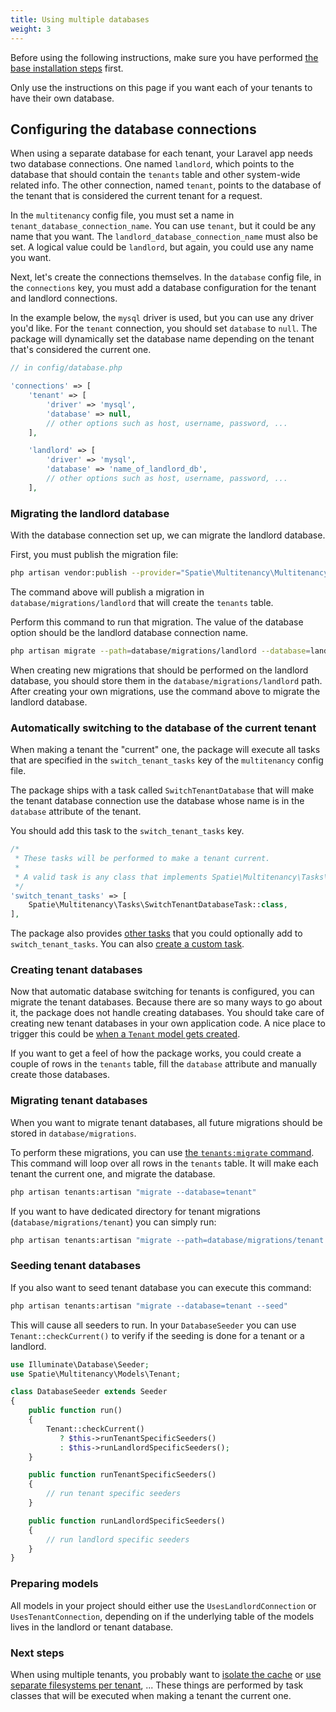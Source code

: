 ```yaml
---
title: Using multiple databases
weight: 3
---
```


Before using the following instructions, make sure you have performed [the base installation steps](/docs/laravel-multitenancy/v1/installation/base-installation) first.

Only use the instructions on this page if you want each of your tenants to have their own database.

## Configuring the database connections

When using a separate database for each tenant, your Laravel app needs two database connections. One named `landlord`, which points to the database that should contain the `tenants` table and other system-wide related info. The other connection, named `tenant`, points to the database of the tenant that is considered the current tenant for a request.

In the `multitenancy` config file, you must set a name in `tenant_database_connection_name`. You can use `tenant`, but it could be any name that you want. The `landlord_database_connection_name` must also be set. A logical value could be `landlord`, but again, you could use any name you want.

Next, let's create the connections themselves. In the `database` config file, in the `connections` key, you must add a database configuration for the tenant and landlord connections.

In the example below, the `mysql` driver is used, but you can use any driver you'd like. For the `tenant` connection, you should set `database` to `null`. The package will dynamically set the database name depending on the tenant that's considered the current one.

```php
// in config/database.php

'connections' => [
    'tenant' => [
        'driver' => 'mysql',
        'database' => null,
        // other options such as host, username, password, ...
    ],

    'landlord' => [
        'driver' => 'mysql',
        'database' => 'name_of_landlord_db',
        // other options such as host, username, password, ...
    ],
```


### Migrating the landlord database

With the database connection set up, we can migrate the landlord database.

First, you must publish the migration file:

```bash
php artisan vendor:publish --provider="Spatie\Multitenancy\MultitenancyServiceProvider" --tag="migrations"
```

The command above will publish a migration in `database/migrations/landlord` that will create the `tenants` table.

Perform this command to run that migration. The value of the database option should be the landlord database connection name.

```bash
php artisan migrate --path=database/migrations/landlord --database=landlord
```

When creating new migrations that should be performed on the landlord database, you should store them in the `database/migrations/landlord` path. After creating your own migrations, use the command above to migrate the landlord database.

### Automatically switching to the database of the current tenant

When making a tenant the "current" one, the package will execute all tasks that are specified in the `switch_tenant_tasks` key of the `multitenancy` config file.

The package ships with a task called `SwitchTenantDatabase` that will make the tenant database connection use the database whose name is in the `database` attribute of the tenant.

You should add this task to the `switch_tenant_tasks` key.

```php
/*
 * These tasks will be performed to make a tenant current.
 *
 * A valid task is any class that implements Spatie\Multitenancy\Tasks\SwitchTenantTask
 */
'switch_tenant_tasks' => [
    Spatie\Multitenancy\Tasks\SwitchTenantDatabaseTask::class,
],
```

The package also provides [other tasks](/docs/laravel-multitenancy/v1/using-tasks-to-prepare-the-environment/overview/) that you could optionally add to `switch_tenant_tasks`. You can also [create a custom task](/docs/laravel-multitenancy/v1/using-tasks-to-prepare-the-environment/creating-your-own-task/).

### Creating tenant databases

Now that automatic database switching for tenants is configured, you can migrate the tenant databases. Because there are so many ways to go about it, the package does not handle creating databases. You should take care of creating new tenant databases in your own application code. A nice place to trigger this could be [when a `Tenant` model gets created](/docs/laravel-multitenancy/v1/advanced-usage/using-a-custom-tenant-model/#performing-actions-when-a-tenant-gets-created).

If you want to get a feel of how the package works, you could create a couple of rows in the `tenants` table, fill the `database` attribute and manually create those databases.

### Migrating tenant databases

When you want to migrate tenant databases, all future migrations should be stored in `database/migrations`.

To perform these migrations, you can use [the `tenants:migrate` command](/docs/laravel-multitenancy/v1/advanced-usage/executing-artisan-commands-for-each-tenant). This command will loop over all rows in the `tenants` table. It will make each tenant the current one, and migrate the database.

```bash
php artisan tenants:artisan "migrate --database=tenant"
```

If you want to have dedicated directory for tenant migrations (`database/migrations/tenant`) you can simply run:

```bash
php artisan tenants:artisan "migrate --path=database/migrations/tenant --database=tenant" 
```

### Seeding tenant databases

If you also want to seed tenant database you can execute this command:

```bash
php artisan tenants:artisan "migrate --database=tenant --seed"
```

This will cause all seeders to run. In your `DatabaseSeeder` you can use `Tenant::checkCurrent()` to verify if the seeding is done for a tenant or a landlord.

```php
use Illuminate\Database\Seeder;
use Spatie\Multitenancy\Models\Tenant;

class DatabaseSeeder extends Seeder
{
    public function run()
    {
        Tenant::checkCurrent()
           ? $this->runTenantSpecificSeeders()
           : $this->runLandlordSpecificSeeders();
    }

    public function runTenantSpecificSeeders()
    {
        // run tenant specific seeders
    }

    public function runLandlordSpecificSeeders()
    {
        // run landlord specific seeders
    }
}
```

### Preparing models

All models in your project should either use the `UsesLandlordConnection` or `UsesTenantConnection`, depending on if the underlying table of the models lives in the landlord or tenant database.

### Next steps

When using multiple tenants, you probably want to [isolate the cache](/docs/laravel-multitenancy/v1/using-tasks-to-prepare-the-environment/prefixing-cache/) or [use separate filesystems per tenant](/docs/laravel-multitenancy/v1/using-tasks-to-prepare-the-environment/filesystem/), ... These things are performed by task classes that will be executed when making a tenant the current one.
